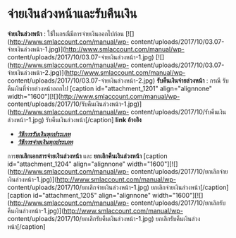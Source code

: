 # จ่ายเงินล่วงหน้าและรับคืนเงิน

**จ่ายเงินล่วงหน้า** : ใช้ในกรณีมีการจ่ายเงินออกไปก่อน
[![](http://www.smlaccount.com/manual/wp-
content/uploads/2017/10/03.07-จ่ายเงินล่วงหน้า-1.jpg)](http://www.smlaccount.com/manual/wp-
content/uploads/2017/10/03.07-จ่ายเงินล่วงหน้า-1.jpg)
[![](http://www.smlaccount.com/manual/wp-
content/uploads/2017/10/03.07-จ่ายเงินล่วงหน้า-2.jpg)](http://www.smlaccount.com/manual/wp-
content/uploads/2017/10/03.07-จ่ายเงินล่วงหน้า-2.jpg)
**รับคืนเงินจ่ายล่วงหน้า** : กรณี รับคืนเงินที่จ่ายล่วงหน้าออกไป [caption
id="attachment_1201" align="alignnone"
width="1600"][![](http://www.smlaccount.com/manual/wp-
content/uploads/2017/10/รับคืนเงินล่วงหน้า-1.jpg)](http://www.smlaccount.com/manual/wp-
content/uploads/2017/10/รับคืนเงินล่วงหน้า-1.jpg) รับคืนเงินล่วงหน้า[/caption]
**link อ้างอิง**

  * [_**วิธีการรับเงินทุกประเภท**_](http://www.smlaccount.com/manual/?page_id=365)
  * [_**วิธีการจ่ายเงินทุกประเภท**_](http://www.smlaccount.com/manual/?page_id=369)

การ**ยกเลิกเอกสารจ่ายเงินล่วงหน้า** และ **ยกเลิกคืนเงินล่วงหน้า** [caption
id="attachment_1204" align="alignnone"
width="1600"][![](http://www.smlaccount.com/manual/wp-
content/uploads/2017/10/ยกเลิกจ่ายเงินล่วงหน้า-1.jpg)](http://www.smlaccount.com/manual/wp-
content/uploads/2017/10/ยกเลิกจ่ายเงินล่วงหน้า-1.jpg)
ยกเลิกจ่ายเงินล่วงหน้า[/caption] [caption id="attachment_1205"
align="alignnone" width="1600"][![](http://www.smlaccount.com/manual/wp-
content/uploads/2017/10/ยกเลิกรับคืนเงินล่วงหน้า-1.jpg)](http://www.smlaccount.com/manual/wp-
content/uploads/2017/10/ยกเลิกรับคืนเงินล่วงหน้า-1.jpg)
ยกเลิกรับคืนเงินล่วงหน้า[/caption]  

